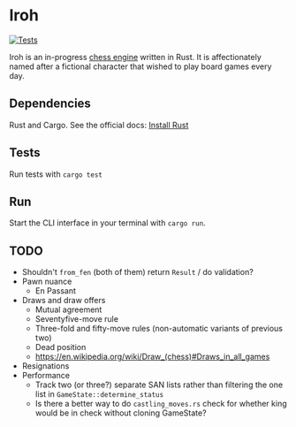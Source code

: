 # Iroh

[![Tests](https://github.com/Mattsi-Jansky/Iroh/actions/workflows/tests.yml/badge.svg)](https://github.com/Mattsi-Jansky/Iroh/actions/workflows/tests.yml)

Iroh is an in-progress [chess engine](https://en.wikipedia.org/wiki/Chess_engine) written in Rust. It is affectionately named after a fictional character that wished to play board games every day.

## Dependencies

Rust and Cargo. See the official docs: [Install Rust](https://www.rust-lang.org/tools/install)

## Tests

Run tests with `cargo test`

## Run

Start the CLI interface in your terminal with `cargo run`.

## TODO

* Shouldn't `from_fen` (both of them) return `Result` / do validation?
* Pawn nuance
    * En Passant
* Draws and draw offers
  * Mutual agreement
  * Seventyfive-move rule
  * Three-fold and fifty-move rules (non-automatic variants of previous two)
  * Dead position
  * https://en.wikipedia.org/wiki/Draw_(chess)#Draws_in_all_games
* Resignations
* Performance
  * Track two (or three?) separate SAN lists rather than filtering the one list in `GameState::determine_status`
  * Is there a better way to do `castling_moves.rs` check for whether king would be in check without cloning GameState?
